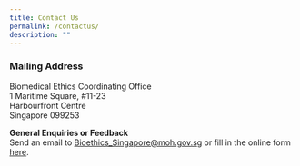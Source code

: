 ```yaml
---
title: Contact Us
permalink: /contactus/
description: ""
---
```

### **Mailing Address**

Biomedical Ethics Coordinating Office<br>
1 Maritime Square, #11-23<br>
Harbourfront Centre<br>
Singapore 099253<br>

**General Enquiries or Feedback**<br>
Send an email to <a href="mailto:Bioethics_Singapore@moh.gov.sg">Bioethics_Singapore@moh.gov.sg</a> or fill in the online form [here](https://form.gov.sg/forms/moh/5c6276339d7a3e00178b58f8).